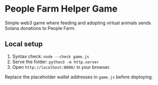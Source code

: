 # People Farm Helper Game

Simple web3 game where feeding and adopting virtual animals sends Solana donations to People Farm.

## Local setup
1. Syntax check: `node --check game.js`
2. Serve the folder: `python3 -m http.server`
3. Open `http://localhost:8000/` in your browser.

Replace the placeholder wallet addresses in `game.js` before deploying.
